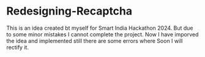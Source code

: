 # Redesigning-Recaptcha
This is an idea created bt myself for Smart India Hackathon 2024. But due to some minor mistakes I cannot complete the project. Now I have imporved the idea and implemented still there are some errors where Soon I will rectify it.
